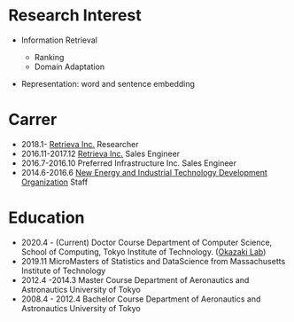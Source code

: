 # Research Interest
- Information Retrieval
  - Ranking
  - Domain Adaptation

- Representation: word and sentence embedding

# Carrer
- 2018.1- [Retrieva Inc.](https://retrieva.jp/) Researcher
- 2016.11-2017.12 [Retrieva Inc.]((https://retrieva.jp/)) Sales Engineer
- 2016.7-2016.10 Preferred Infrastructure Inc. Sales Engineer
- 2014.6-2016.6 [New Energy and Industrial Technology Development Organization](https://www.nedo.go.jp/english/index.html) Staff

# Education
- 2020.4 - (Current) Doctor Course Department of Computer Science, School of Computing, Tokyo Institute of Technology. ([Okazaki Lab](https://www.nlp.c.titech.ac.jp/index.ja.html))
- 2019.11 MicroMasters of Statistics and DataScience from Massachusetts Institute of Technology
- 2012.4 -2014.3 Master Course Department of Aeronautics and Astronautics University of Tokyo
- 2008.4 - 2012.4 Bachelor Course Department of Aeronautics and Astronautics University of Tokyo